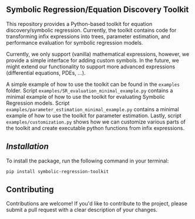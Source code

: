 **Symbolic Regression/Equation Discovery Toolkit**
--------------------------------------------------------

This repository provides a Python-based toolkit for equation discovery/symbolic regression. Currently, the toolkit contains
code for transforming infix expressions into trees, parameter estimation, and performance evaluation for symbolic regression models.

Currently, we only support (vanilla) mathematical expressions, however, we provide a simple interface for adding custom symbols.
In the future, we might extend our functionality to support more advanced expressions (differential equations, PDEs, ...).

A simple example of how to use the toolkit can be found in the `examples` folder. Script `examples/SR_evaluation_minimal_example.py`
contains a minimal example of how to use the toolkit for evaluating Symbolic Regression models. Script `examples/parameter_estimation_minimal_example.py`
contains a minimal example of how to use the toolkit for parameter estimation. Lastly, script `examples/customization.py` shows
how we can customize various parts of the toolkit and create executable python functions from infix expressions.

*Installation*
--------------

To install the package, run the following command in your terminal:
```
pip install symbolic-regression-toolkit
```

**Contributing**
------------

Contributions are welcome! If you'd like to contribute to the project, please submit a pull request with a clear description of your changes.

